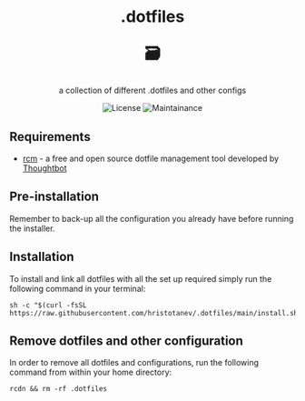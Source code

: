 <h1 align="center">
  .dotfiles
  
  🗃️
</h1>
<div align="center">
  a collection of different .dotfiles and other configs
  
  ![License](https://img.shields.io/github/license/hristotanev/.dotfiles?color=lightgrey&style=for-the-badge)
  ![Maintainance](https://img.shields.io/badge/actively%20maintained-yes-success?style=for-the-badge&logo=appveyor)
</div>

## Requirements
* [rcm](https://github.com/thoughtbot/rcm) - a free and open source dotfile management tool developed by [Thoughtbot](https://thoughtbot.com/)

## Pre-installation
Remember to back-up all the configuration you already have before running the installer.

## Installation
To install and link all dotfiles with all the set up required simply run the following command in your terminal:

```shell
sh -c "$(curl -fsSL https://raw.githubusercontent.com/hristotanev/.dotfiles/main/install.sh)"
```

## Remove dotfiles and other configuration
In order to remove all dotfiles and configurations, run the following command from within your home directory:
```shell
rcdn && rm -rf .dotfiles
```
